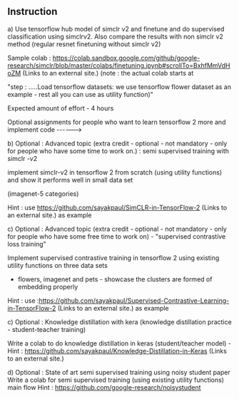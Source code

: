 ## Instruction

a) Use tensorflow hub model of simclr v2 and finetune and do supervised classification using simclrv2. Also compare the results with non simclr v2 method (regular resnet finetuning without simclr v2) 

Sample colab :  https://colab.sandbox.google.com/github/google-research/simclr/blob/master/colabs/finetuning.ipynb#scrollTo=BxhfMmVdHoZM (Links to an external site.)  (note : the actual colab starts at

"step : .....Load tensorflow datasets: we use tensorflow flower dataset as an example - rest all you can use as utility function)"

Expected amount of effort - 4 hours 

Optional assignments for people who want to learn tensorflow 2 more and implement code ------>

b) Optional : Advanced topic (extra credit - optional - not mandatory - only for people who have
some time to work on.) : semi supervised training with simclr -v2

implement simclr-v2 in tensorflow 2 from scratch (using utility functions) and show it performs well in small data set

(imagenet-5 categories)

Hint : use https://github.com/sayakpaul/SimCLR-in-TensorFlow-2 (Links to an external site.) as example

c) Optional : Advanced topic (extra credit - optional - not mandatory - only for people who have some free time to work on) - "supervised contrastive loss training"

Implement supervised contrastive training in tensorflow 2 using existing utility functions on three data sets
- flowers, imagenet and pets - showcase the clusters are formed of embedding properly

Hint : use :https://github.com/sayakpaul/Supervised-Contrastive-Learning-in-TensorFlow-2 (Links to an external site.) as example

c) Optional : Knowledge distillation with kera (knowledge distillation practice - student-teacher training)

Write a colab to do knowledge distillation in keras (student/teacher model) - Hint : https://github.com/sayakpaul/Knowledge-Distillation-in-Keras (Links to an external site.)

d) Optional : State of art semi supervised training using noisy student paper 
Write a colab for semi supervised training (using existing utility functions) main flow  Hint : https://github.com/google-research/noisystudent